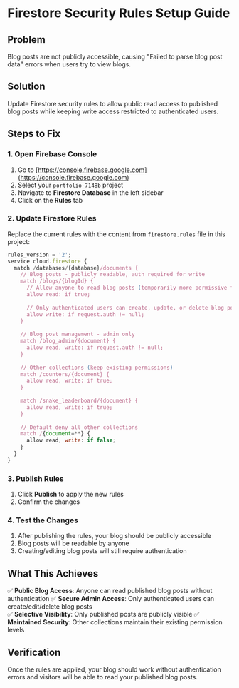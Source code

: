 # Firestore Security Rules Setup Guide

## Problem
Blog posts are not publicly accessible, causing "Failed to parse blog post data" errors when users try to view blogs.

## Solution
Update Firestore security rules to allow public read access to published blog posts while keeping write access restricted to authenticated users.

## Steps to Fix

### 1. Open Firebase Console
1. Go to [https://console.firebase.google.com](https://console.firebase.google.com)
2. Select your `portfolio-7148b` project
3. Navigate to **Firestore Database** in the left sidebar
4. Click on the **Rules** tab

### 2. Update Firestore Rules
Replace the current rules with the content from `firestore.rules` file in this project:

```javascript
rules_version = '2';
service cloud.firestore {
  match /databases/{database}/documents {
    // Blog posts - publicly readable, auth required for write
    match /blogs/{blogId} {
      // Allow anyone to read blog posts (temporarily more permissive for debugging)
      allow read: if true;
      
      // Only authenticated users can create, update, or delete blog posts
      allow write: if request.auth != null;
    }
    
    // Blog post management - admin only
    match /blog_admin/{document} {
      allow read, write: if request.auth != null;
    }
    
    // Other collections (keep existing permissions)
    match /counters/{document} {
      allow read, write: if true;
    }
    
    match /snake_leaderboard/{document} {
      allow read, write: if true;
    }
    
    // Default deny all other collections
    match /{document=**} {
      allow read, write: if false;
    }
  }
}
```

### 3. Publish Rules
1. Click **Publish** to apply the new rules
2. Confirm the changes

### 4. Test the Changes
1. After publishing the rules, your blog should be publicly accessible
2. Blog posts will be readable by anyone
3. Creating/editing blog posts will still require authentication

## What This Achieves

✅ **Public Blog Access**: Anyone can read published blog posts without authentication
✅ **Secure Admin Access**: Only authenticated users can create/edit/delete blog posts  
✅ **Selective Visibility**: Only published posts are publicly visible
✅ **Maintained Security**: Other collections maintain their existing permission levels

## Verification
Once the rules are applied, your blog should work without authentication errors and visitors will be able to read your published blog posts.